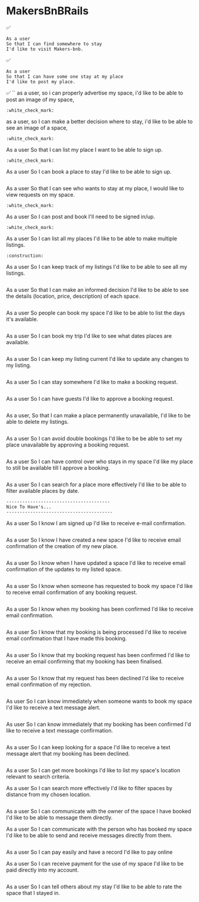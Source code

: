 # MakersBnBRails

:white_check_mark:
```
As a user
So that I can find somewhere to stay
I'd like to visit Makers-bnb.
```
:white_check_mark:
```
As a user
So that I can have some one stay at my place
I'd like to post my place.
```
:white_check_mark:
``
as a user,
so i can properly advertise my space,
i'd like to be able to  post an image of my space,
```
:white_check_mark:
```
as a user,
so I can make a better decision where to stay,
i'd like to be able to see an image of a space,
```
:white_check_mark:
```
As a user
So that I can list my place
I want to be able to sign up.
```
:white_check_mark:
```
As a user
So I can book a place to stay
I'd like to be able to sign up.
```
```
As a user
So that I can see who wants to stay at my place,
I would like to view requests on my space.
```
:white_check_mark:
```
As a user
So I can post and book
I'll need to be signed in/up.
```
:white_check_mark:
```
As a user
So I can list all my places
I'd like to be able to make multiple listings.
```
:construction:
```
As a user
So I can keep track of my listings
I'd like to be able to see all my listings.
```
```
As a user
So that I can make an informed decision
I'd like to be able to see the details (location, price, description) of each space.
```
```
As a user
So people can book my space
I'd like to be able to list the days it's available.
```
```
As a user
So I can book my trip
I'd like to see what dates places are available.
```
```
As a user
So I can keep my listing current
I'd like to update any changes to my listing.
```
```
As a user
So I can stay somewhere
I'd like to make a booking request.
```
```
As a user
So I can have guests
I'd like to approve a booking request.
```
```
As a user, 
So that I can make a place permanently unavailable,
I'd like to be able to delete my listings.
```
```
As a user
So I can avoid double bookings
I'd like to be be able to set my place unavailable by approving a booking request.
```
```
As a user
So I can have control over who stays in my space
I'd like my place to still be available till I approve a booking.
```
```
As a user
So I can search for a place more effectively
I'd like to be able to filter available places by date.
```
---------------------------------------
Nice To Have's...
----------------------------------------
```
As a user
So I know I am signed up
I'd like to receive e-mail confirmation.
```
```
As a user
So I know I have created a new space
I'd like to receive email confirmation of the creation of my new place.
```
```
As a user
So I know when I have updated a space
I'd like to receive email confirmation of the updates to my listed space.
```
```
As a user
So I know when someone has requested to book my space
I'd like to receive email confirmation of any booking request.
```
```
As a user
So I know when my booking has been confirmed
I'd like to receive email confirmation.
```
```
As a user 
So I know that my booking is being processed
I'd like to receive email confirmation that I have made this booking.
```
```
As a user
So I know that my booking request has been confirmed
I'd like to receive an email confirming that my booking has been finalised.
```
```
As a user
So I know that my request has been declined
I'd like to receive email confirmation of my rejection.
```
```
As user
So I can know immediately when someone wants to book my space
I'd like to receive a text message alert.
```
```
As user
So I can know immediately that my booking has been confirmed
I'd like to receive a text message confirmation.
```
```
As a user
So I can keep looking for a space
I'd like to receive a text message alert that my booking has been declined.
```
```
As a user
So I can get more bookings 
I'd like to list my space's location relevant to search criteria.

As a user
So I can search more effectively
I'd like to filter spaces by distance from my chosen location.
```
```
As a user
So I can communicate with the owner of the space I have booked
I'd like to be able to message them directly.

As a user
So I can communicate with the person who has booked my space
I'd like to be able to send and receive messages directly from them.
```
```
As a user
So I can pay easily and have a record
I'd like to pay online

As a user
So I can receive payment for the use of my space
I'd like to be paid directly into my account.
```
```
As a user
So I can tell others about my stay
I'd like to be able to rate the space that I stayed in.
```



